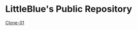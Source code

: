 <h1>LittleBlue's Public Repository</h1>
<a href="https://littleblue512.github.io/LittleBluePublic/Clone-01">Clone-01</a>

